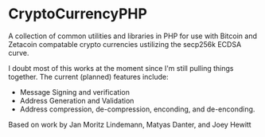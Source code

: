 # CryptoCurrencyPHP

A collection of common utilities and libraries in PHP for use with Bitcoin and Zetacoin compatable crypto currencies ustilizing the secp256k ECDSA curve.

I doubt most of this works at the moment since I'm still pulling things together.  The current (planned) features include:

- Message Signing and verification
- Address Generation and Validation
- Address compression, de-compression, enconding, and de-enconding.

Based on work by Jan Moritz Lindemann, Matyas Danter, and Joey Hewitt
